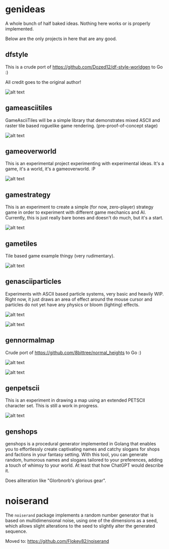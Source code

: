 # genideas

A whole bunch of half baked ideas. Nothing here works or is properly implemented.

Below are the only projects in here that are any good.

## dfstyle

This is a crude port of https://github.com/Dozed12/df-style-worldgen to Go :)

All credit goes to the original author!

![alt text](/dfstyle/images/screen.png "Screenshot")

## gameasciitiles

GameAsciiTiles will be a simple library that demonstrates mixed ASCII and raster tile based roguelike game rendering. (pre-proof-of-concept stage)

![alt text](/gameasciitiles/images/rgb.png "Screenshot")

## gameoverworld

This is an experimental project experimenting with experimental ideas. It's a game, it's a world, it's a gameoverworld. :P

![alt text](/gameoverworld/images/screen.png "Screenshot")

## gamestrategy

This is an experiment to create a simple (for now, zero-player) strategy game in order to experiment with different game mechanics and AI. Currently, this is just really bare bones and doesn't do much, but it's a start.

![alt text](/gamestrategy/images/expansion.webp "Screenshot")

## gametiles

Tile based game example thingy (very rudimentary).

![alt text](/gametiles/images/rgb.png "Screenshot")

## genasciiparticles

Experiments with ASCII based particle systems, very basic and heavily WIP.
Right now, it just draws an area of effect around the mouse cursor and particles do not yet have any physics or bloom (lighting) effects.

![alt text](/genasciiparticles/images/fire.png "fire")

![alt text](/genasciiparticles/images/ice.png "ice")

## gennormalmap

Crude port of https://github.com/8bittree/normal_heights to Go :)

![alt text](/gennormalmap/images/in.png "Input")

![alt text](/gennormalmap/images/out.png "Output")

## genpetscii

This is an experiment in drawing a map using an extended PETSCII character set. This is still a work in progress.

![alt text](/genpetscii/images/rgb.png "Screenshot")

## genshops

genshops is a procedural generator implemented in Golang that enables you to effortlessly create captivating names and catchy slogans for shops and factions in your fantasy setting. With this tool, you can generate random, humorous names and slogans tailored to your preferences, adding a touch of whimsy to your world. At least that how ChatGPT would describe it.

Does aliteration like "Glorbnorb's glorious gear".

# noiserand

The `noiserand` package implements a random number generator that is based on multidimensional noise, using one of the dimensions as a seed, which allows slight alterations to the seed to slightly alter the generated sequence.

Moved to: https://github.com/Flokey82/noiserand

